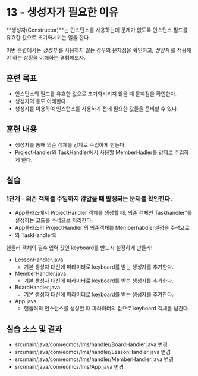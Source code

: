 # 13 - 생성자가 필요한 이유

**생성자(Constructor)**는 인스턴스를 사용하는데 문제가 없도록 
인스턴스 필드를 유효한 값으로 초기화시키는 일을 한다.

이번 훈련에서는 *생성자* 를 사용하지 않는 경우의 문제점을 확인하고,
*생성자* 를 적용해야 하는 상황을 이해하는 경험해보자. 

## 훈련 목표

- 인스턴스의 필드를 유효한 값으로 초기화시키지 않을 때 문제점을 확인한다.
- 생성자의 용도 이해한다.
- 생성자를 이용하여 인스턴스를 사용하기 전에 필요한 값들을 준비할 수 있다.

## 훈련 내용

- 생성자를 통해 의존 객체를 강제로 주입하게 만든다.
- ProjectHandler와 TaskHandler에서 사용할 MemberHadler를 강제로 주입하게 한다.

## 실습

### 1단계 - 의존 객체를 주입하지 않알을 때 발생되는 문제를 확인한다. 
- App클래스에서 ProjectHandler 객체를 생성할 때,
  의존 객체인 Taskhandler"를 설정하는 코드를 주석으로 처리한다.
- App클래스의 ProjectHandler 의 의존객체를 Memberhabdler설정을 주석으로
-  와 TaskHandler의


핸들러 객체의 필수 입력 값인 keyboard를 반드시 설정하게 만들라!

- LessonHandler.java
    - 기본 생성자 대신에 파라미터로 keyboard를 받는 생성자를 추가한다.
- MemberHandler.java
    - 기본 생성자 대신에 파라미터로 keyboard를 받는 생성자를 추가한다.
- BoardHandler.java
    - 기본 생성자 대신에 파라미터로 keyboard를 받는 생성자를 추가한다.
- App.java
    - 핸들러의 인스턴스를 생성할 때 파라미터의 값으로 keyboard 객체를 넘긴다.
    
    
## 실습 소스 및 결과

- src/main/java/com/eomcs/lms/handler/BoardHandler.java 변경
- src/main/java/com/eomcs/lms/handler/LessonHandler.java 변경
- src/main/java/com/eomcs/lms/handler/MemberHandler.java 변경
- src/main/java/com/eomcs/lms/App.java 변경
    